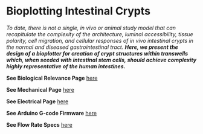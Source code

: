 # Bioplotting Intestinal Crypts
<p style="text-align: center;">
  
_To date, there is not a single, in vivo or animal study model that can recapitulate the complexity of the architecture, luminal accessibility, tissue polarity, cell migration, and cellular responses of in vivo intestinal crypts in the normal and diseased gastrointestinal tract._ _**Here, we present the design of a bioplotter for creation of crypt structures within transwells which, when seeded with intestinal stem cells, should achieve complexity highly representative of the human intestines.**_


**See Biological Relevance Page** [here](daltonjay/Bioplotting-Crypts/Biological-Relevance)



**See Mechanical Page** [here](daltonjay/Bioplotting-Crypts/Mechanical-Assembly)



**See Electrical Page** [here](daltonjay/Bioplotting-Crypts/Electrical-Assembly)



**See Arduino G-code Firmware** [here](daltonjay/Bioplotting-Crypts/Arduino-G-Code)



**See Flow Rate Specs** [here](daltonjay/Bioplotting-Crypts/Specs)

